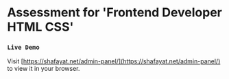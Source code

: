 # Assessment for 'Frontend Developer HTML CSS'

### `Live Demo`

Visit [https://shafayat.net/admin-panel/](https://shafayat.net/admin-panel/) to view it in your browser.
